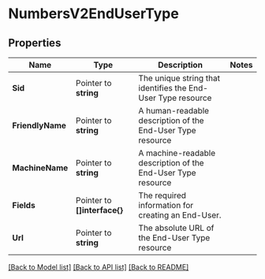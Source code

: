 # NumbersV2EndUserType

## Properties

Name | Type | Description | Notes
------------ | ------------- | ------------- | -------------
**Sid** | Pointer to **string** | The unique string that identifies the End-User Type resource |
**FriendlyName** | Pointer to **string** | A human-readable description of the End-User Type resource |
**MachineName** | Pointer to **string** | A machine-readable description of the End-User Type resource |
**Fields** | Pointer to **[]interface{}** | The required information for creating an End-User. |
**Url** | Pointer to **string** | The absolute URL of the End-User Type resource |

[[Back to Model list]](../README.md#documentation-for-models) [[Back to API list]](../README.md#documentation-for-api-endpoints) [[Back to README]](../README.md)


